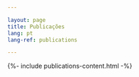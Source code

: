 ```yaml
---

layout: page
title: Publicações
lang: pt
lang-ref: publications

---
```


{%- include publications-content.html -%}
